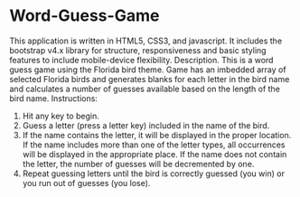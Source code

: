 # Word-Guess-Game
This application is written in HTML5, CSS3, and javascript.  It includes the bootstrap v4.x library for structure, responsiveness and basic styling features to include mobile-device flexibility.
Description.  This is a word guess game using the Florida bird theme.  Game has an imbedded array of selected Florida birds and generates blanks for each letter in the bird name and calculates a number of guesses available based on the length of the bird name.
Instructions:
1.  Hit any key to begin.
2.  Guess a letter (press a letter key) included in the name of the bird.  
3.  If the name contains the letter, it will be displayed in the proper location.  If the name includes more than one of the letter types, all occurrences will be displayed in the appropriate place.  If the name does not contain the letter, the number of guesses will be decremented by one.
4.  Repeat guessing letters until the bird is correctly guessed (you win) or you run out of guesses (you lose).

